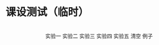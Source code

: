 # 课设测试（临时）


<!DOCTYPE html>
<html>
<head>
    <meta charset="UTF-8">
    <!-- import CSS -->
    <link rel="stylesheet" href="https://unpkg.com/element-ui/lib/theme-chalk/index.css">
    <style type="text/css">
        el-button {circle:true}
    </style>
</head>
<body>
<div id="app">

  <el-input
          type="textarea"
          :rows="6"
          placeholder="请输入内容"
          v-model="textarea1"
          id="qwe">
  </el-input>

  <br>

  <div align="center">
      <el-tooltip class="item" effect="light" content="词法分析程序设计" placement="top">
          <el-button onclick="func()" >实验一</el-button>
      </el-tooltip>
      <el-tooltip class="item" effect="light" content="基于语法制导翻译的表达式转换编译器，以#结尾" placement="top">
          <el-button onclick="func2()" >实验二</el-button>
      </el-tooltip>
      <el-tooltip class="item" effect="light" content="说明语句的词法分析器" placement="top">
          <el-button onclick="func3()" >实验三</el-button>
      </el-tooltip>
      <el-tooltip class="item" effect="light" content="基于预测分析方法的表达式语法分析器" placement="top">
          <el-button onclick="func4()" >实验四</el-button>
      </el-tooltip>
      <el-tooltip class="item" effect="light" content="基于算符优先分析方法的表达式语法分析器" placement="top">
          <el-button onclick="func5()" >实验五</el-button>
      </el-tooltip>
      <el-tooltip class="item" effect="light" content="清空两个输入框" placement="top">
          <el-button onclick="func6()" >清空</el-button>
      </el-tooltip>
      <el-tooltip class="item" effect="light" content="点击显示每个实验的输入例子" placement="top">
          <el-button onclick="func7()" >例子</el-button>
      </el-tooltip>
  </div>

  <br>

  <el-input
          type="textarea"
          :rows="18"
          placeholder="结果将在这里显示"
          v-model="textarea2"
          id="zxc">
  </el-input>

</div>
</body>

<!-- import Vue before Element -->
<script src="https://unpkg.com/vue/dist/vue.js"></script>
<!-- import JavaScript -->
<script src="https://unpkg.com/element-ui/lib/index.js"></script>

<script>
    var Main = {
        data() {
            return {
                textarea1: '',
                textarea2: ''
            }
        }
    }
    var Ctor = Vue.extend(Main)
    new Ctor().$mount('#app')


    function func(){
        var tmp = document.getElementById('qwe');
        var str = tmp.value;

        var fstr = '';

        // tmp = document.getElementById('zxc');
        // tmp.value = str;

        function do_word(s) {
            fstr += '(';
            fstr += dict[s];
            fstr += ', ';
            fstr += s;
            fstr += ') ';
        }

        function do_id(s) {
            fstr += '(';
            fstr += 10;
            fstr += ', ';
            fstr += s;
            fstr += ') ';
        }

        function do_num(s) {
            fstr += '(';
            fstr += 11;
            fstr += ', ';
            fstr += s;
            fstr += ') ';
        }

        function do_symbol(s) {
            fstr += '(';
            fstr += dict[s];
            fstr += ', ';
            fstr += s;
            fstr += ') ';
        }


        function contains(arr, obj) {
            var i = arr.length;
            while (i--) {
                if (arr[i] === obj) {
                    return true;
                }
            }
            return false;
        }


        var dict = {'begin' : 1, 'if' : 2, 'then' : 3, 'while' : 4, 'do' : 5, 'end' : 6,
            '+' : 13, '-' : 14, '*' : 15, '/' : 16, ':' : 17, ':=' : 18,
            '<' : 20, '<>' : 21, '<=' : 22, '>' : 23, '>=' : 24, '=' : 25, ';' : 26,
            '(' : 27, ')' : 28, '#' : 0};
        var word = new Array('begin', 'if', 'then', 'while', 'do', 'end');

        var i = 0;
        while(str[i] != '#'){
            var ch = str[i];
            if(ch == ' '){
                i++;
                continue;
            }
            if((ch >= 'a' && ch <= 'z') || (ch >= 'A' && ch <= 'Z')){
                var tmp_str = '';
                while((ch >= 'a' && ch <= 'z') || (ch >= 'A' && ch <= 'Z') || (ch >= '0' && ch <= '9')){
                    tmp_str += ch;
                    i++;
                    ch = str[i];
                }
                if(contains(word, tmp_str)){
                    do_word(tmp_str);
                }else do_id(tmp_str);
            }else if(ch >= '0' && ch <= '9'){
                var tmp_str = '';
                while (ch >= '0' && ch <= '9'){
                    tmp_str += ch;
                    i++;
                    ch = str[i];
                }
                do_num(tmp_str);
            }else{
                var tmp_str = '';
                if(str[i] == ':' && str[i + 1] == '='){
                    tmp_str = ':=';
                    i++;
                }else if(str[i] == '<' && str[i + 1] == '>'){
                    tmp_str = '<>';
                    i++;
                }else if(str[i] == '<' && str[i + 1] == '='){
                    tmp_str = '<=';
                    i++;
                }else if(str[i] == '>' && str[i + 1] == '='){
                    tmp_str= '>=';
                    i++;
                }else tmp_str = ch;
                do_symbol(tmp_str);
                i++;
            }
        }
        fstr += '(0, #)';


        tmp = document.getElementById('zxc');
        tmp.value = fstr;

    }



    //----------------------------------------------------------------------------------------


    function func2() {
        var tmp = document.getElementById('qwe');
        var str = tmp.value;

        var fstr = '';

        var st_lex = [];
        var st_tok = [];

        const NUM = 256, DIV = 257, MOD = 258, ID = 259, DONE = 260, NONE = -1, EOSTR = '\0';

        const BUF_SIZE = 100, SYM_SIZE = 200;

        var lookahead, lineno = 1, tokenval = NONE;

        var lexbuf = '';

        var I = 0;

        var eflag = false;

        var estr = '';

        function emit(type, tval) {
            switch (type) {
                case '+':
                case '-':
                case '*':
                case '/':
                    fstr += type;
                    break;
                case DIV:
                    fstr += 'div';
                    break;
                case MOD:
                    fstr += 'mod';
                    break;
                case NUM:
                    fstr += tval;
                    break;
                case ID:
                    fstr += st_lex[tval];
                    break;
                default:
                    return;
            }
        }

        function error(s) {
            fstr += 'line ' + lineno + ': ' + s + '\n';
            eflag = true;
            estr = fstr;
            //add a teiminate statement
            tmp = document.getElementById('zxc');
            tmp.value = fstr;
            //alert('qqq');
            throw new  Error ('error');
        }

        function insert(s, num) {
            if(st_lex.length >= SYM_SIZE){
                error('symbol table full');
            }
            st_lex.push(s);
            st_tok.push(num);
        }

        function init() {
            insert('', 0);
            insert('div', DIV);
            insert('mod', MOD);
        }

        function lookup(s) {
            for(var i = 1; i < st_lex.length; ++i){
                if(st_lex[i] == s) return i;
            }
            return 0;
        }

        function lex() {
            var tmp;
            while(true){
                tmp = str[I];
                I++;
                if(tmp == ' ' || tmp == '\t') continue;
                else if(tmp == '\n'){
                    lineno++;
                }else if(tmp >= '0' && tmp <= '9'){
                    I--;
                    var tt = '';
                    while(tmp >= '0' && tmp <= '9'){
                        tt += tmp;
                        I++;
                        tmp = str[I];
                    }
                    tokenval = parseInt(tt);
                    return NUM;
                }else if((tmp >= 'a' && tmp <= 'z') || (tmp >= 'A' && tmp <= 'Z')){
                    var pos, ind = 0;
                    lexbuf = '';
                    while ((tmp >= 'a' && tmp <= 'z') || (tmp >= 'A' && tmp <= 'Z') || (tmp >= '0' && tmp <= '9')){
                        lexbuf += tmp;
                        tmp = str[I];
                        I++;
                        ind++;

                        var tmps = lexbuf;
                        if(tmps == 'DIV' || tmps == 'MOD'){
                            break;
                        }
                        if(ind >= BUF_SIZE){
                            error('the length of identifier is too long');
                        }
                    }

                    if(tmp != '#'){
                        I--;
                    }


                    pos = lookup(lexbuf);
                    if(pos == 0){
                        insert(lexbuf, ID);
                        tokenval = st_lex.length - 1;
                        return ID;
                    }else if(st_lex[pos] == 'div' || st_lex[pos] == 'mod'){
                        if(st_lex[pos] == 'div'){
                            tokenval = DIV;
                            return DIV;
                        }else {
                            tokenval = MOD;
                            return MOD;
                        }
                    }else {
                        tokenval = pos;
                        return ID;
                    }

                }else if(tmp == '#'){
                    return DONE;
                }else{
                    tokenval = NONE;
                    return tmp;
                }
            }
        }

        function match(x) {
            if(lookahead == x){
                lookahead = lex();
            }else error('syntax error');
        }

        function factor() {
            switch (lookahead) {
                case '(':
                    match('(');
                    express();
                    match(')');
                    break;
                case NUM:
                    emit(NUM, tokenval);
                    match(NUM);
                    break;
                case ID:
                    emit(ID, tokenval);
                    match(ID);
                    break;
                default:
                    error('syntax error');
            }
        }


        function term() {
            var tmp;
            factor();
            while(true){
                switch (lookahead) {
                    case '*':
                    case '/':
                    case DIV:
                    case MOD:
                        tmp = lookahead;
                        match(lookahead);
                        factor();
                        emit(tmp, NONE);
                        continue;
                    default:
                        return ;
                }
            }
        }


        function express() {
            var tmp;
            term();
            while (true){
                switch (lookahead) {
                    case '+':
                    case '-':
                        tmp = lookahead;
                        match(lookahead);
                        term();
                        emit(tmp, NONE);
                        continue;
                    default:
                        return ;
                }
            }
        }

        function parse() {
            lookahead = lex();
            while (lookahead != DONE){
                express();
                match(';');
                fstr += '\n';
            }
        }

        init();
        parse();

        tmp = document.getElementById('zxc');
        tmp.value = fstr;
        //if(eflag) tmp.value = estr; else tmp.value = fstr;


    }








    //---------------------------------------------------------------------------------


    function func3() {

        var tmp = document.getElementById('qwe');
        var str = tmp.value;
        var fstr = '';

        var id = [], tp = [], val = [];

        function judge_is_id(s) {
            if ((s.split(' ')).length - 1 > 0){
                return false;
            }
            if(!((s[0] >= 'a' && s[0] <= 'z') || (s[0] >= 'A' || s[0] <= 'Z'))){
                return false;
            }
            return true;
        }

        var int_num, char_num, string_num, float_num;
        int_num = char_num = string_num = float_num = 0;

        var i = 0;
        while (str[i] != ';'){
            if(str[i] == ' '){
                i++;
                continue;
            }
            if(str[i] != 'c'){
                fstr += 'It is not a constant declaration statement!\n';
                fstr += 'Please input a string again!';
                tmp = document.getElementById('zxc');
                tmp.value = fstr;
                throw new Error('error');
            }else if(i + 6 > str.length){
                fstr += 'It is not a constant declaration statement!\n';
                fstr += 'Please input a string again!';
                tmp = document.getElementById('zxc');
                tmp.value = fstr;
                throw new Error('error');
            }else if(str.slice(i, i + 5) != 'const'){
                fstr += 'It is not a constant declaration statement!\n';
                fstr += 'Please input a string again!';
                tmp = document.getElementById('zxc');
                tmp.value = fstr;
                throw new Error('error');
            }else{
                str = str.slice(i + 5, str.length - 1);
                break;
            }
        }

        var foo = str.split(',');

        for(i = 0; i < foo.length; ++i){
            var cnt = foo[i];
            var left = cnt.split('=')[0];
            var right = cnt.split('=')[1];

            left = left.replace(/(^\s*)|(\s*$)/g, "");
            right = right.replace(/(^\s*)|(\s*$)/g, "");

            if(!judge_is_id(left)){
                id.push(left);
                tp.push('Wrong! It is not an identifier!');
                val.push(' ');
            }else {
                id.push(left);

                if(right[0] == '\'' && right[2] == '\''){
                    tp.push('char');
                    val.push(right[1]);
                }else if((right.split('\'')).length - 1 == 2){
                    tp.push('more than one character in \'');
                    val.push(' ');
                }else if((right.split('\"')).length - 1 == 2){
                    tp.push('string');
                    val.push(right.slice(1, right.length - 1));
                }else{
                    if((right.split('.')).length - 1 == 1 && !isNaN(right.split('.')[0]) && !isNaN(right.split('.')[1])){
                        if(right.split('.')[0][0] == '0'){
                            tp.push('numbers cannot started with zero');
                            val.push(' ');
                        }else{
                            tp.push('float');
                            val.push(right);
                        }
                    }else if(isNaN(right)){
                        tp.push('Wrong constant');
                        val.push(' ');
                    }else if(right[0] == '0'){
                        tp.push('numbers cannot started with zero');
                        val.push(' ');
                    }else{
                        tp.push('integer');
                        val.push(right);
                    }
                }

            }

        }

        var bar = id.length;
        for(i = 0; i < bar; ++i){
            fstr += (id[i] + ' ( ' + tp[i] + ' , ' + val[i] + ' ) \n');
        }
        for(i = 0; i < bar; ++i){
            if(tp[i] == 'integer') int_num++;
            if(tp[i] == 'char') char_num++;
            if(tp[i] == 'string') string_num++;
            if(tp[i] == 'float') float_num++;
        }
        fstr += ('int_num = ' + int_num + ', char_num = ' + char_num + ', string_num = ' + string_num + ', float_num = ' + float_num);
        tmp = document.getElementById('zxc');
        tmp.value = fstr;


    }


    //---------------------------------------------------




    function func4() {

        var tmp = document.getElementById('qwe');
        var str = tmp.value;
        var fstr = '';

        var dict = {
            'S' : {
                'm' : 'AT',
                '(' : 'AT'
            },
            'T' : {
                '+' : '+AT',
                ')' : '$',
                '#' : '$',
            },
            'A' : {
                'm' : 'BU',
                '(' : 'BU'
            },
            'U' : {
                '+' : '$',
                '*' : '*BU',
                ')' : '$',
                '#' : '$'
            },
            'B' : {
                'm' : 'm',
                '(' : '(S)'
            }
        };

        no_tm = ['m', '+', '*', '(', ')', '#'];

        function PRINT(no, stk, s, pd) {
            var tchar = stk.slice(stk.length - 1, stk.length);
            if(no_tm.indexOf(tchar) == -1){
                while(stk.length < 20){
                    stk += ' ';
                }
                while (s.length < 20){
                    s = ' ' + s;
                }
                fstr += no;
                fstr += ('\t' + stk + s + '\t\t\t' + tchar + '->' + pd + '\n');
            }else{
                while(stk.length < 20){
                    stk += ' ';
                }
                while (s.length < 20){
                    s = ' ' + s;
                }
                fstr += no;
                fstr += ('\t' + stk + s + '\t\t\t' + pd + '\n');
            }
        }


        var num = 1;
        var ind = 0;
        var stack = '#S';

        while (stack.length != 1){
            if(stack.slice(stack.length - 1, stack.length) == str[ind]){
                PRINT(num, stack, str, '\'' + str[ind] + '\' match');
                str[ind] = ' ';
                ind++;
                num++;
                stack = stack.slice(0, stack.length - 1);
            }else if(no_tm.indexOf(stack.slice(stack.length - 1, stack.length)) != -1){
                PRINT(num, stack, str, '[ERROR] not match');
                throw new Error('error');
            }else if(!(str[ind] in dict[stack.slice(stack.length - 1, stack.length)])){
                PRINT(num, stack, str, '[ERROR] not match');
                throw new Error('error');
            }else{
                var prod = dict[stack.slice(stack.length - 1, stack.length)][str[ind]];
                PRINT(num, stack, str, prod);
                num++;
                stack = stack.slice(0, stack.length - 1);
                if(prod != '$'){
                    stack += prod.split("").reverse().join("");
                }
            }
        }

        PRINT(num, stack, str, 'acc');

        tmp = document.getElementById('zxc');
        tmp.value = fstr;

    }


    //--------------------------------------------



    function func5() {
        var tmp = document.getElementById('qwe');
        var str = tmp.value;
        var fstr = ''
        try{
            fstr = eval(str);
            tmp = document.getElementById('zxc');
            tmp.value = fstr;
        }catch (e) {
            tmp = document.getElementById('zxc');
            tmp.value = 'wrong expression';
        }
    }


    function func6(){
        var tmp = document.getElementById('qwe');
        tmp.value = '';
        var tmp = document.getElementById('zxc');
        tmp.value = '';
    }

    function func7(){
        var tmp = document.getElementById('qwe');

        var fstr = '实验一: begin x:=9;if x>0 then x:=2*x+1/3;end#\n实验二: 4 - 5 * 6 div 4 + 8 mod 2;#\n实验三: const count=10,sum=81.5,char1=\'f\',string1=\"hj\", max=169;\n实验四: m+m*m#\n实验五: (2+3)*5\n';
        tmp.value = fstr;
    }

</script>







</html>
